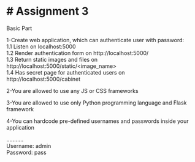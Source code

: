 
<h1># Assignment 3</h1>

Basic Part
<br>

1-Create web application, which can authenticate user with password: <br>
1.1 Listen on localhost:5000 <br>
1.2 Render authentication form on http://localhost:5000/  <br>
1.3 Return static images and files on http://localhost:5000/static/<image_name>  <br>
1.4 Has secret page for authenticated users on http://localhost:5000/cabinet <br>

2-You are allowed to use any JS or CSS frameworks

3-You are allowed to use only Python programming language and Flask framework

4-You can hardcode pre-defined usernames and passwords inside your application

...........<br>
Username: admin
<br>
Password: pass
